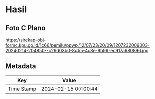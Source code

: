 # Hasil

## Foto C Plano

https://sirekap-obj-formc.kpu.go.id/1c66/pemilu/ppwp/12/07/23/20/09/1207232009003-20240214-204850--c29d03b0-8c55-4c8e-9b99-ec917a680896.jpg


## Metadata

| Key        | Value               |
| ---------- | ------------------- |
| Time Stamp | 2024-02-15 07:00:44 |



